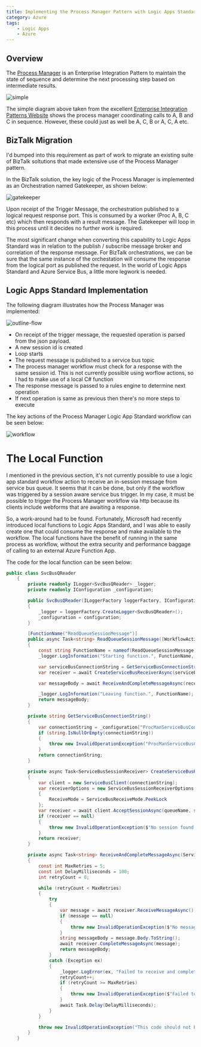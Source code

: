 ```yaml
---
title: Implementing the Process Manager Pattern with Logic Apps Standard
category: Azure
tags:
    - Logic Apps
    - Azure
---
```


## Overview
The [Process Manager](https://www.enterpriseintegrationpatterns.com/patterns/messaging/ProcessManager.html) is an Enterprise Integration Pattern to maintain the state of sequence and determine the next processing step based on intermediate results.

![simple](../images/la-process-manager/simple.gif)

The simple diagram above taken from the excellent [Enterprise Integration Patterns Website](https://www.enterpriseintegrationpatterns.com/) shows the process manager coordinating calls to A, B and C in sequence. However, these could just as well be A, C, B or A, C, A etc.

## BizTalk Migration
I'd bumped into this requirement as part of work to migrate an existing suite of BizTalk soltutions that made extensive use of the Process Manager pattern.

In the BizTalk solution, the key logic of the Process Manager is implemented as an Orchestration named Gatekeeper, as shown below:

![gatekeeper](../images/la-process-manager/gatekeeper.png)

Upon receipt of the Trigger Message, the orchestration published to a logical request response port. This is consumed by a worker (Proc A, B, C etc) which then responds with a result message. The Gatekeeper will loop in this process until it decides no further work is required.

The most significant change when converting this capability to Logic Apps Standard was in relation to the publish / subscribe message broker and correlation of the response message. For BizTalk orchestrations, we can be sure that the same instance of the orchestation will consume the response from the logical port as published the request. In the world of Logic Apps Standard and Azure Service Bus, a little more legwork is needed.

## Logic Apps Standard Implementation
The following diagram illustrates how the Process Manager was implemented:

![outline-flow](../images/la-process-manager/outline-flow.png)

+ On receipt of the trigger message, the requested operation is parsed from the json payload.
+ A new session id is created
+ Loop starts
+ The request message is published to a service bus topic
+ The process manager workflow must check for a response with the same session id. This is not currently possible using worflow actions, so I had to make use of a local C# function
+ The response message is passed to a rules engine to determine next operation
+ If next operation is same as previous then there's no more steps to execute

The key actions of the Process Manager Logic App Standard workflow can be seen below:

![workflow](../images/la-process-manager/procman-la.png)

# The Local Function
I mentioned in the previous section, it's not currently possible to use a logic app standard workflow action to receive an in-session message from service bus queue. It seems that it can be done, but only if the workflow was triggered by a session aware service bus trigger. In my case, it must be possible to trigger the Process Manager workflow via http because its clients include webforms that are awaiting a response.

So, a work-around had to be found. Fortunately, Microsoft had recently introduced local functions to Logic Apps Standard, and I was able to easily create one that could consume the response and make available to the workflow. The local functions have the benefit of running in the same process as workflow, without the extra security and performance baggage of calling to an external Azure Function App.

The code for the local function can be seen below:

```cs
public class SvcBusQReader
    {
        private readonly ILogger<SvcBusQReader> _logger;
        private readonly IConfiguration _configuration;

        public SvcBusQReader(ILoggerFactory loggerFactory, IConfiguration configuration)
        {
            _logger = loggerFactory.CreateLogger<SvcBusQReader>();
            _configuration = configuration;
        }

        [FunctionName("ReadQueueSessionMessage")]
        public async Task<string> ReadQueueSessionMessage([WorkflowActionTrigger] string queueName, string sessionId)
        {
            const string FunctionName = nameof(ReadQueueSessionMessage);
            _logger.LogInformation("Starting function.", FunctionName, queueName, sessionId);

            var serviceBusConnectionString = GetServiceBusConnectionString();
            var receiver = await CreateServiceBusReceiverAsync(serviceBusConnectionString, queueName, sessionId);

            var messageBody = await ReceiveAndCompleteMessageAsync(receiver, sessionId);

            _logger.LogInformation("Leaving function.", FunctionName);
            return messageBody;
        }

        private string GetServiceBusConnectionString()
        {
            var connectionString = _configuration["ProcManServiceBusConnectionString"];
            if (string.IsNullOrEmpty(connectionString))
            {
                throw new InvalidOperationException("ProcManServiceBusConnectionString is not configured.");
            }
            return connectionString;
        }

        private async Task<ServiceBusSessionReceiver> CreateServiceBusReceiverAsync(string connectionString, string queueName, string sessionId)
        {
            var client = new ServiceBusClient(connectionString);
            var receiverOptions = new ServiceBusSessionReceiverOptions
            {
                ReceiveMode = ServiceBusReceiveMode.PeekLock
            };
            var receiver = await client.AcceptSessionAsync(queueName, sessionId, receiverOptions);
            if (receiver == null)
            {
                throw new InvalidOperationException($"No session found with ID: {sessionId}");
            }
            return receiver;
        }

        private async Task<string> ReceiveAndCompleteMessageAsync(ServiceBusSessionReceiver receiver, string sessionId)
        {
            const int MaxRetries = 5;
            const int DelayMilliseconds = 100;
            int retryCount = 0;

            while (retryCount < MaxRetries)
            {
                try
                {
                    var message = await receiver.ReceiveMessageAsync();
                    if (message == null)
                    {
                        throw new InvalidOperationException($"No message found in session with ID: {sessionId}");
                    }
                    string messageBody = message.Body.ToString();
                    await receiver.CompleteMessageAsync(message);
                    return messageBody;
                }
                catch (Exception ex)
                {
                    _logger.LogError(ex, "Failed to receive and complete message. Attempt {RetryCount} of {MaxRetries}", retryCount + 1, MaxRetries);
                    retryCount++;
                    if (retryCount >= MaxRetries)
                    {
                        throw new InvalidOperationException($"Failed to receive and complete message after {MaxRetries} attempts.", ex);
                    }
                    await Task.Delay(DelayMilliseconds);
                }
            }

            throw new InvalidOperationException("This code should not be reached.");
        }
    }
```